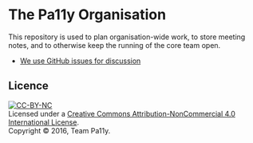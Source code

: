 
The Pa11y Organisation
======================

This repository is used to plan organisation-wide work, to store meeting notes, and to otherwise keep the running of the core team open.

  - [We use GitHub issues for discussion][issues]


Licence
-------

[![CC-BY-NC](https://i.creativecommons.org/l/by-nc/4.0/88x31.png)][license]<br/>
Licensed under a [Creative Commons Attribution-NonCommercial 4.0 International License][license].<br/>
Copyright &copy; 2016, Team Pa11y.



[issues]: https://github.com/pa11y/org/issues
[license]: http://creativecommons.org/licenses/by-nc/4.0/
